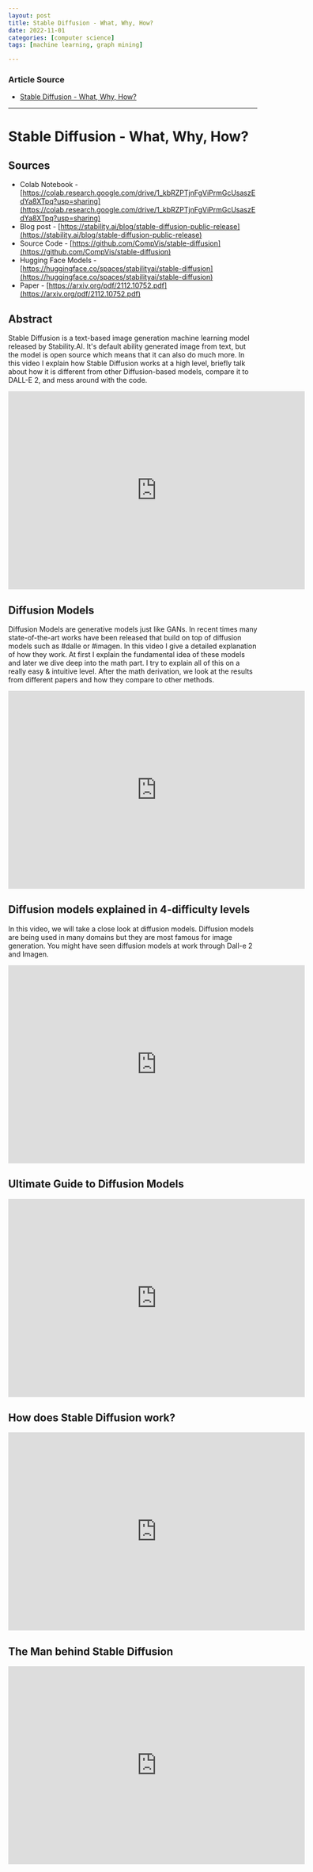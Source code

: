 ```yaml
---
layout: post
title: Stable Diffusion - What, Why, How?
date: 2022-11-01
categories: [computer science]
tags: [machine learning, graph mining]

---
```


### Article Source

* [Stable Diffusion - What, Why, How?](https://www.youtube.com/watch?v=ltLNYA3lWAQ)


---

# Stable Diffusion - What, Why, How?

## Sources
* Colab Notebook - [https://colab.research.google.com/drive/1_kbRZPTjnFgViPrmGcUsaszEdYa8XTpq?usp=sharing](https://colab.research.google.com/drive/1_kbRZPTjnFgViPrmGcUsaszEdYa8XTpq?usp=sharing)
* Blog post - [https://stability.ai/blog/stable-diffusion-public-release](https://stability.ai/blog/stable-diffusion-public-release)
* Source Code - [https://github.com/CompVis/stable-diffusion](https://github.com/CompVis/stable-diffusion)
* Hugging Face Models - [https://huggingface.co/spaces/stabilityai/stable-diffusion](https://huggingface.co/spaces/stabilityai/stable-diffusion)
* Paper - [https://arxiv.org/pdf/2112.10752.pdf](https://arxiv.org/pdf/2112.10752.pdf)

## Abstract

Stable Diffusion is a text-based image generation machine learning model released by Stability.AI. It's default ability generated image from text, but the model is open source which means that it can also do much more. In this video I explain how Stable Diffusion works at a high level, briefly talk about how it is different from other Diffusion-based models, compare it to DALL-E 2, and mess around with the code.

<iframe width="600" height="400" src="https://www.youtube.com/embed/ltLNYA3lWAQ" title="YouTube video player" frameborder="0" allow="accelerometer; autoplay; clipboard-write; encrypted-media; gyroscope; picture-in-picture" allowfullscreen></iframe>

## Diffusion Models

Diffusion Models are generative models just like GANs. In recent times many state-of-the-art works have been released that build on top of diffusion models such as #dalle or #imagen. In this video I give a detailed explanation of how they work. At first I explain the fundamental idea of these models and later we dive deep into the math part. I try to explain all of this on a really easy & intuitive level. After the math derivation, we look at the results from different papers and how they compare to other methods.

<iframe width="600" height="400" src="https://www.youtube.com/embed/HoKDTa5jHvg" title="YouTube video player" frameborder="0" allow="accelerometer; autoplay; clipboard-write; encrypted-media; gyroscope; picture-in-picture" allowfullscreen></iframe>

## Diffusion models explained in 4-difficulty levels
In this video, we will take a close look at diffusion models. Diffusion models are being used in many domains but they are most famous for image generation. You might have seen diffusion models at work through Dall-e 2 and Imagen.


<iframe width="600" height="400" src="https://www.youtube.com/embed/yTAMrHVG1ew" title="YouTube video player" frameborder="0" allow="accelerometer; autoplay; clipboard-write; encrypted-media; gyroscope; picture-in-picture" allowfullscreen></iframe>


## Ultimate Guide to Diffusion Models

<iframe width="600" height="400" src="https://www.youtube.com/embed/y7J6sSO1k50" title="YouTube video player" frameborder="0" allow="accelerometer; autoplay; clipboard-write; encrypted-media; gyroscope; picture-in-picture" allowfullscreen></iframe>

## How does Stable Diffusion work?

<iframe width="600" height="400" src="https://www.youtube.com/embed/J87hffSMB60" title="YouTube video player" frameborder="0" allow="accelerometer; autoplay; clipboard-write; encrypted-media; gyroscope; picture-in-picture" allowfullscreen></iframe>


## The Man behind Stable Diffusion

<iframe width="600" height="400" src="https://www.youtube.com/embed/YQ2QtKcK2dA" title="YouTube video player" frameborder="0" allow="accelerometer; autoplay; clipboard-write; encrypted-media; gyroscope; picture-in-picture" allowfullscreen></iframe>